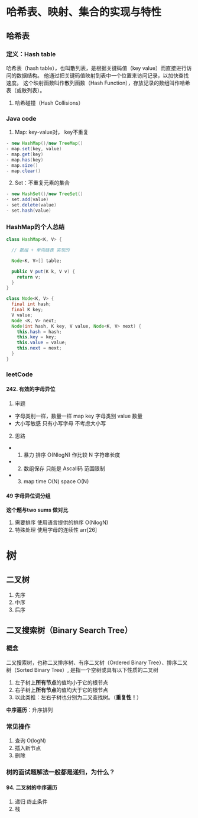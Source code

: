 # 哈希表、映射、集合的实现与特性

## 哈希表

### 定义：Hash table
哈希表（hash table），也叫散列表，是根据关键码值（key value）而直接进行访问的数据结构。
他通过把关键码值映射到表中一个位置来访问记录，以加快查找速度。
这个映射函数叫作散列函数（Hash Function），存放记录的数组叫作哈希表（或散列表）。

1. 哈希碰撞（Hash Collisions）

### Java code 
1. Map: key-value对， key不重复
```java
- new HashMap()/new TreeMap()
- map.set(key, value)
- map.get(key)
- map.has(key)
- map.size()
- map.clear()
```

2. Set：不重复元素的集合
```java
- new HashSet()/new TreeSet()
- set.add(value)
- set.delete(value)
- set.hash(value)
```

### HashMap的个人总结
```java
class HashMap<K, V> {

  // 数组 + 单向链表 实现的

  Node<K, V>[] table;

  public V put(K k, V v) {
    return v;
  }
}

class Node<K, V> {
  final int hash;
  final K key;
  V value;
  Node <K, V> next;
  Node(int hash, K key, V value, Node<K, V> next) {
    this.hash = hash;
    this.key = key;
    this.value = value;
    this.next = next;
  }
}

```

### leetCode

#### 242. 有效的字母异位
1. 审题
- 字母类别一样，数量一样 map  key 字母类别 value 数量
- 大小写敏感 只有小写字母 不考虑大小写

2. 思路
- 1. 暴力 排序 O(NlogN) 作比较 N 字符串长度
- 2. 数组保存 只能是 Ascall码 范围限制
- 3. map time O(N) space O(N) 


#### 49 字母异位词分组 
**这个题与two sums 做对比**
1. 需要排序  使用语言提供的排序 O(NlogN)
2. 特殊处理 使用字母的连续性 arr[26]

# 树

## 二叉树
1. 先序
2. 中序
3. 后序

## 二叉搜索树（Binary Search Tree）
### 概念
二叉搜索树，也称二叉排序树、有序二叉树（Ordered Binary Tree）、排序二叉树（Sorted Binary Tree）,
是指一个空树或具有以下性质的二叉树
1. 左子树上**所有节点**的值均小于它的根节点
2. 右子树上**所有节点**的值均大于它的根节点
3. 以此类推：左右子树也分别为二叉查找树。（**重复性！**）

**中序遍历**：升序排列 

### 常见操作 
1. 查询 O(logN)
2. 插入新节点
3. 删除

### 树的面试题解法一般都是递归，为什么？

#### 94. 二叉树的中序遍历
1. 递归 终止条件
2. 栈
